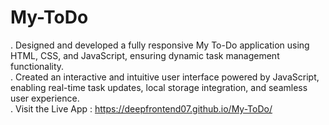 # My-ToDo
. Designed and developed a fully responsive My To-Do application using HTML, CSS, and JavaScript, ensuring dynamic task management functionality.                                
. Created an interactive and intuitive user interface powered by JavaScript, enabling real-time task updates, local storage integration, and seamless user experience.          
. Visit the Live App : https://deepfrontend07.github.io/My-ToDo/
